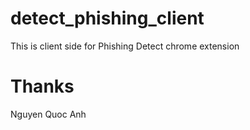 # detect_phishing_client
This is client side for Phishing Detect chrome extension
# Thanks
Nguyen Quoc Anh
